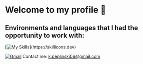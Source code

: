 # Welcome to my profile 👋
## Environments and languages that I had the opportunity to work with:
[![My Skills](https://skillicons.dev/icons?i=vscode,visualstudio,js,ts,jquery,nodejs,angular,cpp,cs,java,php,py,postgres,html,css,,)](https://skillicons.dev)



[![Gmail](https://skillicons.dev/icons?i=gmail)](https://skillicons.dev) Contact me: k.peplinski06@gmail.com  


  


<!--
**kondzio-p/kondzio-p** is a ✨ _special_ ✨ repository because its `README.md` (this file) appears on your GitHub profile.
-->
